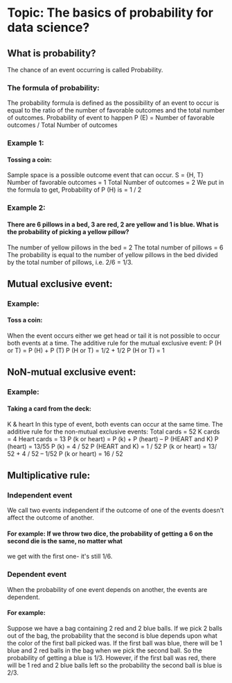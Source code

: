 # Topic: The basics of probability for data science?

## What is probability?
The chance of an event occurring is called Probability. 

### The formula of probability:
The probability formula is defined as the possibility of an event to occur is equal to the ratio of the number of favorable outcomes and the total number of outcomes.
Probability of event to happen P (E) = Number of favorable outcomes / Total Number of outcomes


### Example 1: 
#### Tossing a coin:
Sample space is a possible outcome event that can occur. S = {H, T}
Number of favorable outcomes = 1
Total Number of outcomes = 2 
We put in the formula to get,
Probability of P (H) is = 1 / 2 


### Example 2: 
#### There are 6 pillows in a bed, 3 are red, 2 are yellow and 1 is blue. What is the probability of picking a yellow pillow?
The number of yellow pillows in the bed = 2
The total number of pillows = 6
The probability is equal to the number of yellow pillows in the bed divided by the total number of 
pillows, i.e. 2/6 = 1/3.


## Mutual exclusive event: 
### Example: 
#### Toss a coin:
When the event occurs either we get head or tail it is not possible to occur both events at a time.
The additive rule for the mutual exclusive event: 
P (H or T) = P (H) + P (T)
P (H or T) = 1/2 + 1/2
P (H or T) = 1


## NoN-mutual exclusive event: 
### Example: 
#### Taking a card from the deck:
K & heart
In this type of event, both events can occur at the same time.
The additive rule for the non-mutual exclusive events: Total cards = 52
K cards = 4
Heart cards = 13
P (k or heart) = P (k) + P (heart) – P (HEART and K)
P (heart) = 13/55
P (k) = 4 / 52
P (HEART and K) = 1 / 52
P (k or heart) = 13/ 52 + 4 / 52 – 1/52
P (k or heart) = 16 / 52 


## Multiplicative rule: 
### Independent event 
We call two events independent if the outcome of one of the events doesn't affect the outcome 
of another. 

#### For example: If we throw two dice, the probability of getting a 6 on the second die is the same, no matter what 
we get with the first one- it's still 1/6. 

### Dependent event 
When the probability of one event depends on another, the events are dependent.

#### For example: 
Suppose we have a bag containing 2 red and 2 blue balls. If we pick 2 balls out of the bag, the 
probability that the second is blue depends upon what the color of the first ball picked was. If the 
first ball was blue, there will be 1 blue and 2 red balls in the bag when we pick the second ball. So 
the probability of getting a blue is 1/3. However, if the first ball was red, there will be 1 red and 2 
blue balls left so the probability the second ball is blue is 2/3. 
